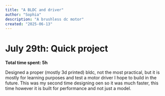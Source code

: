 ```yaml
---
title: "A BLDC and driver"
author: "Sophia"
description: "A brushless dc motor"
created: "2025-06-13"
---
```

# July 29th: Quick project

**Total time spent: 5h**


Designed a proper (mostly 3d printed) bldc, not the most practical, but it is mostly for learning purposes and test a motor driver I hope to build in the future. 
This was my second time designing oen so it was much faster, this time however it is built for performance and not just a model.
